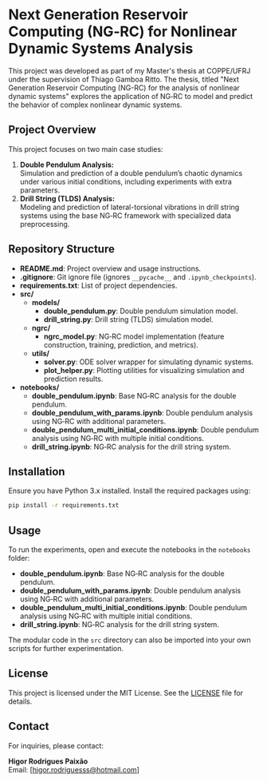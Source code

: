 # Next Generation Reservoir Computing (NG‑RC) for Nonlinear Dynamic Systems Analysis

This project was developed as part of my Master's thesis at COPPE/UFRJ under the supervision of Thiago Gamboa Ritto. The thesis, titled "Next Generation Reservoir Computing (NG-RC) for the analysis of nonlinear dynamic systems" explores the application of NG‑RC to model and predict the behavior of complex nonlinear dynamic systems.

## Project Overview

This project focuses on two main case studies:
1. **Double Pendulum Analysis:**  
   Simulation and prediction of a double pendulum’s chaotic dynamics under various initial conditions, including experiments with extra parameters.
2. **Drill String (TLDS) Analysis:**  
   Modeling and prediction of lateral-torsional vibrations in drill string systems using the base NG‑RC framework with specialized data preprocessing.

## Repository Structure

- **README.md**: Project overview and usage instructions.
- **.gitignore**: Git ignore file (ignores `__pycache__` and `.ipynb_checkpoints`).
- **requirements.txt**: List of project dependencies.
- **src/**
  - **models/**
    - **double_pendulum.py**: Double pendulum simulation model.
    - **drill_string.py**: Drill string (TLDS) simulation model.
  - **ngrc/**
    - **ngrc_model.py**: NG‑RC model implementation (feature construction, training, prediction, and metrics).
  - **utils/**  
    - **solver.py**: ODE solver wrapper for simulating dynamic systems.
    - **plot_helper.py**: Plotting utilities for visualizing simulation and prediction results.
- **notebooks/**
  - **double_pendulum.ipynb**: Base NG‑RC analysis for the double pendulum.
  - **double_pendulum_with_params.ipynb**: Double pendulum analysis using NG‑RC with additional parameters.
  - **double_pendulum_multi_initial_conditions.ipynb**: Double pendulum analysis using NG‑RC with multiple initial conditions.
  - **drill_string.ipynb**: NG‑RC analysis for the drill string system.

## Installation

Ensure you have Python 3.x installed. Install the required packages using:

```bash
pip install -r requirements.txt
```

## Usage

To run the experiments, open and execute the notebooks in the `notebooks` folder:
- **double_pendulum.ipynb**: Base NG‑RC analysis for the double pendulum.
- **double_pendulum_with_params.ipynb**: Double pendulum analysis using NG‑RC with additional parameters.
- **double_pendulum_multi_initial_conditions.ipynb**: Double pendulum analysis using NG‑RC with multiple initial conditions.
- **drill_string.ipynb**: NG‑RC analysis for the drill string system.

The modular code in the `src` directory can also be imported into your own scripts for further experimentation.

## License

This project is licensed under the MIT License. See the [LICENSE](LICENSE) file for details.

## Contact

For inquiries, please contact:

**Higor Rodrigues Paixão**  
Email: [higor.rodriguesss@hotmail.com]

